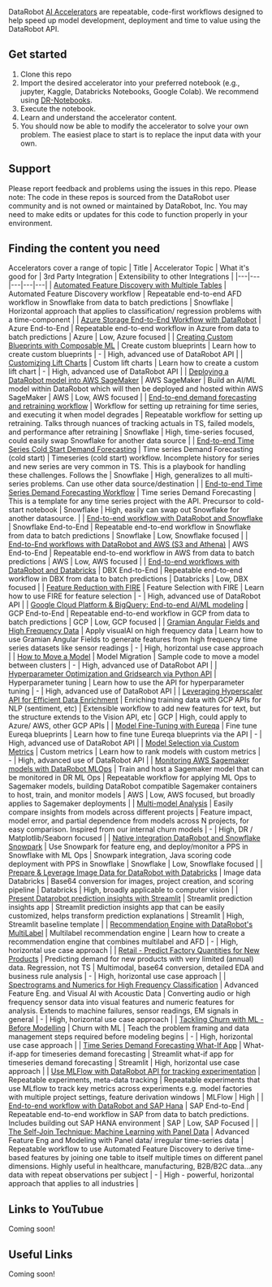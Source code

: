 DataRobot [AI Accelerators](https://www.datarobot.com/accelerators/) are repeatable, code-first workflows designed to help speed up model development, deployment and time to value using the DataRobot API. 

## Get started

1. Clone this repo
2. Import the desired accelerator into your preferred notebook (e.g., jupyter, Kaggle, Databricks Notebooks, Google Colab). We recommend using [DR-Notebooks](https://www.datarobot.com/platform/notebooks/).
3. Execute the notebook. 
4. Learn and understand the accelerator content. 
4. You should now be able to modify the accelerator to solve your own problem. The easiest place to start is to replace the input data with your own. 

## Support
Please report feedback and problems using the issues in this repo.
Please note: The code in these repos is sourced from the DataRobot user community and is not owned or maintained by DataRobot, Inc. You may need to make edits or updates for this code to function properly in your environment.

## Finding the content you need
Accelerators cover a range of topic
| Title | Accelerator Topic | What it's good for | 3rd Party Integration | Extensibility to other Integrations |
|---|---|---|---|---|
| [Automated Feature Discovery with Multiple Tables](https://github.com/datarobot-community/ai-accelerators/blob/main/end-to-end/Azure_End_to_End.ipynb) | Automated Feature Discovery workflow | Repeatable end-to-end AFD workflow in Snowflake from data to batch predictions | Snowflake | Horizontal approach that applies to classification/ regression problems with a time-component |
| [Azure Storage End-to-End Workflow with DataRobot](https://github.com/datarobot-community/ai-accelerators/blob/main/end-to-end/Azure_End_to_End.ipynb) | Azure End-to-End | Repeatable end-to-end workflow in Azure from data to batch predictions | Azure | Low, Azure focused |
| [Creating Custom Blueprints with Composable ML](https://github.com/datarobot-community/ai-accelerators/tree/main/advanced-experimentation/custom_blueprints) | Create custom blueprints | Learn how to create custom blueprints | - | High, advanced use of DataRobot API |
| [Customizing Lift Charts](https://github.com/datarobot-community/ai-accelerators/tree/main/advanced-experimentation/customizing_lift_charts) | Custom lift charts | Learn how to create a custom lift chart | - | High, advanced use of DataRobot API |
| [Deploying a DataRobot model into AWS SageMaker](https://github.com/datarobot-community/ai-accelerators/tree/main/end-to-end/sagemaker_deployment) | AWS SageMaker | Build an AI/ML model within DataRobot which will then be deployed and hosted within AWS SageMaker | AWS | Low, AWS focused |
| [End-to-end demand forecasting and retraining workflow](https://github.com/datarobot-community/ai-accelerators/blob/main/end-to-end/Demand_forecasting_retraining/End_to_end_demand_forecasting_retraining.ipynb) | Workflow for setting up retraining for time series, and executing it when model degrades | Repeatable workflow for setting up retraining. Talks through nuances of tracking actuals in TS, failed models, and performance after retraining | Snowflake | High, time-series focused, could easily swap Snowflake for another data source |
| [End-to-end Time Series Cold Start Demand Forecasting](https://github.com/datarobot-community/ai-accelerators/tree/main/end-to-end/Demand_forecasting_cold_start) | Time series Demand Forecasting (cold start) | Timeseries (cold start) workflow.  Incomplete history for series and new series are very common in TS.  This is a playbook for handling these challenges. Follows the  | Snowflake | High, generalizes to all multi-series problems. Can use other data source/destination |
| [End-to-end Time Series Demand Forecasting Workflow](https://github.com/datarobot-community/ai-accelerators/tree/main/end-to-end/End_to_end_demand_forecasting) | Time series Demand Forecasting | This is a template for any time series project with the API. Precursor to cold-start notebook | Snowflake | High, easily can swap out Snowflake for another datasource.  |
| [End-to-end workflow with DataRobot and Snowflake](https://github.com/datarobot-community/ai-accelerators/tree/main/end-to-end/Snowflake_End_to_End) | Snowflake End-to-End | Repeatable end-to-end workflow in Snowflake from data to batch predictions | Snowflake | Low, Snowflake focused |
| [End-to-End workflows with DataRobot and AWS (S3 and Athena)](https://github.com/datarobot-community/ai-accelerators/tree/main/end-to-end/AWS_End_to_End) | AWS End-to-End | Repeatable end-to-end workflow in AWS from data to batch predictions | AWS | Low, AWS focused |
| [End-to-end workflows with DataRobot and Databricks](https://github.com/datarobot-community/ai-accelerators/blob/main/end-to-end/Databricks_End_To_End.ipynb) | DBX End-to-End | Repeatable end-to-end workflow in DBX from data to batch predictions | Databricks | Low, DBX focused |
| [Feature Reduction with FIRE](https://github.com/datarobot-community/ai-accelerators/tree/main/advanced-experimentation/feature_reduction_with_fire) | Feature Selection with FIRE | Learn how to use FIRE for feature selection | - | High, advanced use of DataRobot API |
| [Google Cloud Platform & BigQuery: End-to-end AI/ML modeling](https://github.com/datarobot-community/ai-accelerators/blob/main/end-to-end/GCP%20DataRobot%20End%20To%20End.ipynb) | GCP End-to-End | Repeatable end-to-end workflow in GCP from data to batch predictions | GCP | Low, GCP focused |
| [Gramian Angular Fields and High Frequency Data](https://github.com/datarobot-community/ai-accelerators/tree/main/game-changer/high_freq_data_to_images) | Apply visualAI on high frequency data | Learn how to use Gramian Angular Fields to generate features from high frequency time series datasets like sensor readings | - | High, horizontal use case approach |
| [How to Move a Model](https://github.com/datarobot-community/ai-accelerators/tree/main/advanced-experimentation/model_migration) | Model Migration | Sample code to move a model between clusters | - | High, advanced use of DataRobot API |
| [Hyperparameter Optimization and Gridsearch via Python API](https://github.com/datarobot-community/ai-accelerators/tree/main/advanced-experimentation/Hyperparameter_Optimization) | Hyperparameter tuning | Learn how to use the API for hyperparameter tuning | - | High, advanced use of DataRobot API |
| [Leveraging Hyperscaler API for Efficient Data Enrichment](https://github.com/datarobot-community/ai-accelerators/blob/main/advanced-experimentation/gcp_sentiment/GCP_enrich_sentiment.ipynb) | Enriching training data with GCP APIs for NLP (sentiment, etc) | Extensible workflow to add new features for text, but the structure extends to the Vision API, etc | GCP | High, could apply to Azure/ AWS, other GCP APIs |
| [Model Fine-Tuning with Eureqa](https://github.com/datarobot-community/ai-accelerators/tree/main/advanced-experimentation/fine_tuning_with_eureqa) | Fine tune Eureqa blueprints | Learn how to fine tune Eureqa blueprints via the API | - | High, advanced use of DataRobot API |
| [Model Selection via Custom Metrics](https://github.com/datarobot-community/ai-accelerators/blob/main/end-to-end/GCP%20DataRobot%20End%20To%20End.ipynb) | Custom metrics | Learn how to rank models with custom metrics | - | High, advanced use of DataRobot API |
| [Monitoring AWS Sagemaker models with DataRobot MLOps](https://github.com/datarobot-community/ai-accelerators/tree/main/end-to-end/monitor_sagemaker_model_in_DataRobot) | Train and host a Sagemaker model that can be monitored in DR ML Ops | Repeatable workflow for applying ML Ops to Sagemaker models, building DataRobot compatible Sagemaker containers to host, train, and monitor models | AWS | Low, AWS focused, but broadly applies to Sagemaker deployments |
| [Multi-model Analysis](https://github.com/datarobot-community/ai-accelerators/blob/main/advanced-experimentation/multi_model_analysis/Multi-Model%20Analysis.ipynb) | Easily compare insights from models across different projects | Feature impact, model error, and partial dependence from models across N projects, for easy comparison. Inspired from our internal churn models | - | High, DR / Matplotlib/Seaborn focused |
| [Native integration DataRobot and Snowflake Snowpark](https://github.com/datarobot-community/ai-accelerators/blob/main/end-to-end/snowflake_snowpark/Native%20integration%20DataRobot%20and%20Snowflake%20Snowpark-Maximizing%20the%20Data%20Cloud.ipynb) | Use Snowpark for feature eng, and deploy/monitor a PPS in Snowflake with ML Ops | Snowpark integration, Java scoring code deployment with PPS in Snowflake | Snowflake | Low, Snowflake focused |
| [Prepare & Leverage Image Data for DataRobot with Databricks](https://github.com/datarobot-community/ai-accelerators/tree/main/advanced-experimentation/image_data_databricks) | Image data Databricks | Base64 conversion for images, project creation, and scoring pipeline | Databricks | High, broadly applicable to computer vision |
| [Present Datarobot prediction insights with Streamlit](https://github.com/datarobot-community/ai-accelerators/tree/main/advanced-experimentation/Churn_app_Streamlit) | Streamlit prediction insights app | Streamlit prediction insights app that can be easily customized, helps transform prediction explanations | Streamlit | High, Streamlit baseline template |
| [Recommendation Engine with DataRobot's MultiLabel](https://github.com/datarobot-community/ai-accelerators/tree/main/game-changer/Recommendation%20Engine) | Multilabel recommendation engine | Learn how to create a recommendation engine that combines multilabel and AFD | - | High, horizontal use case approach |
| [Retail - Predict Factory Quantities for New Products](https://github.com/datarobot-community/ai-accelerators/blob/main/advanced-experimentation/Retail_Industry_Predicting_Factory_Orders_New_Products/Retail%20Industry%20-%20Predicting%20Factory%20Order%20Quantities%20for%20New%20Products.ipynb) | Predicting demand for new products with very limited (annual) data. Regression, not TS | Multimodal, base64 conversion, detailed EDA and business rule analysis | - | High, horizontal use case approach |
| [Spectrograms and Numerics for High Frequency Classification](https://github.com/datarobot-community/ai-accelerators/blob/main/game-changer/high_freq_data_to_images/high_frequency_data_classification_using_spectrograms_n_numerics/high_frequency_classification_spectrograms_n_numerics.ipynb) | Advanced Feature Eng. and Visual AI with Acoustic Data | Converting audio or high frequency sensor data into visual features and numeric features for analysis. Extends to machine failures, sensor readings, EM signals in general | - | High, horizontal use case approach |
| [Tackling Churn with ML - Before Modelling](https://github.com/datarobot-community/ai-accelerators/tree/main/game-changer/churn_blog) | Churn with ML | Teach the problem framing and data management steps required before modeling begins | - | High, horizontal use case approach |
| [Time Series Demand Forecasting What-If App](https://github.com/datarobot-community/ai-accelerators/tree/main/end-to-end/Demand_forecasting_what_if_app) | What-if-app for timeseries demand forecasting | Streamlit what-if app for timeseries demand forecasting | Streamlit | High, horizontal use case approach |
| [Use MLFlow with DataRobot API for tracking experimentation](https://github.com/datarobot-community/ai-accelerators/tree/main/advanced-experimentation/MLFLOW) | Repeatable experiments, meta-data tracking | Repeatable experiments that use MLflow to track key metrics across experiments e.g. model factories with multiple project settings, feature derivation windows | MLFlow | High |
| [End-to-end workflow with DataRobot and SAP Hana](https://github.com/datarobot-community/ai-accelerators/blob/main/end-to-end/SAP_End_to_End/SAP_End_to_End.ipynb) | SAP End-to-End | Repeatable end-to-end workflow in SAP from data to batch predictions. Includes building out SAP HANA environment | SAP | Low, SAP Focused |
| [The Self-Join Technique: Machine Learning with Panel Data](https://github.com/datarobot-community/ai-accelerators/blob/main/advanced-experimentation/SelfJoins/self-joins-panel-data.ipynb) | Advanced Feature Eng and Modeling with Panel data/ irregular time-series data | Repeatable workflow to use Automated Feature Discovery to derive time-based features by joining one table to itself multiple times on different panel dimensions. Highly useful in healthcare, manufacturing, B2B/B2C data...any data with repeat observations per subject | - | High - powerful, horizontal approach that applies to all industries |

## Links to YouTubue
Coming soon!
## Useful Links
Coming soon!
